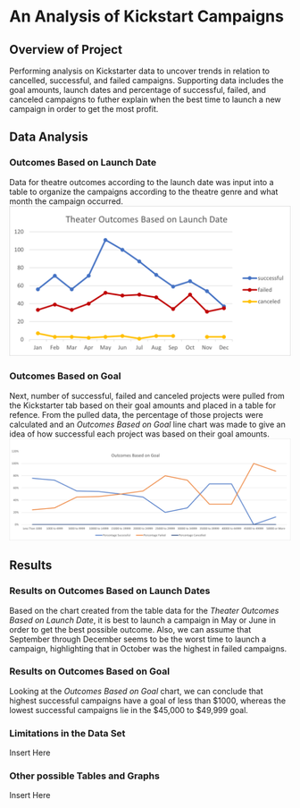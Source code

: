 # An Analysis of Kickstart Campaigns
## Overview of Project
Performing analysis on Kickstarter data to uncover trends in relation to cancelled, successful, and failed campaigns. Supporting data includes the goal amounts, launch dates and percentage of successful, failed, and canceled campaigns to futher explain when the best time to launch a new campaign in order to get the most profit.
## Data Analysis
### Outcomes Based on Launch Date
Data for theatre outcomes according to the launch date was input into a table to organize the campaigns according to the theatre genre and what month the campaign occurred. 
![Theater Outcomes Based on Launch Date Chart](Resources/Theater_Outcomes_vs_Launch.png)
### Outcomes Based on Goal
Next, number of successful, failed and canceled projects were pulled from the Kickstarter tab based on their goal amounts and placed in a table for refence. From the pulled data, the percentage of those projects were calculated and an *Outcomes Based on Goal* line chart was made to give an idea of how successful each project was based on their goal amounts.
![Outcomes Based on Goal](Resources/Outcomes_vs_Goals.png)
## Results
### Results on Outcomes Based on Launch Dates
Based on the chart created from the table data for the *Theater Outcomes Based on Launch Date*, it is best to launch a campaign in May or June in order to get the best possible outcome. 
Also, we can assume that September through December seems to be the worst time to launch a campaign, highlighting that in October was the highest in failed campaigns.
### Results on Outcomes Based on Goal
Looking at the *Outcomes Based on Goal* chart, we can conclude that highest successful campaigns have a goal of less than $1000, whereas the lowest successful campaigns lie in the $45,000 to $49,999 goal. 
### Limitations in the Data Set
Insert Here
### Other possible Tables and Graphs 
Insert Here
